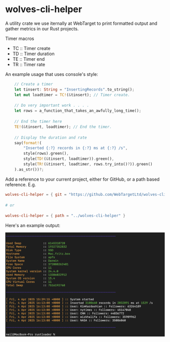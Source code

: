 # wolves-cli-helper
A utility crate we use iternally at WebTarget to print formatted output and gather metrics in our Rust projects.

Timer macros 
- TC :: Timer create
- TD :: Timer duration
- TE :: Timer end
- TR :: Timer rate

An example usage that uses console's style:

```rust
    // Create a timer
    let tinsert: String = "InsertingRecords".to_string();
    let mut loadtimer = TC!(&tinsert); // Timer create.

    // Do very important work . . . .
    let rows = a_function_that_takes_an_awfully_long_time();

    // End the timer here
    TE!(&tinsert, loadtimer); // End the timer.

    // Display the duration and rate
    say(format!(
        "Inserted {:?} records in {:?} ms at {:?} /s",
        style(rows).green(),
        style(TD!(&tinsert, loadtimer)).green(),
        style(TR!(&tinsert, loadtimer, rows.try_into()?)).green()
    ).as_str())?;

```
Add a reference to your current project, either for GitHub, or a path based reference. E.g.

```toml
wolves-cli-helper = { git = "https://github.com/WebTargetLtd/wolves-cli-helper" }

# or

wolves-cli-helper = { path = "../wolves-cli-helper" }
```

Here's an example output:

![Example Usage](image.png)

